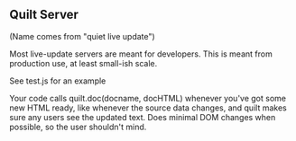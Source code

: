 
## Quilt Server

(Name comes from "quiet live update")

Most live-update servers are meant for developers.  This is meant from
production use, at least small-ish scale.

See test.js for an example

Your code calls quilt.doc(docname, docHTML) whenever you've got some
new HTML ready, like whenever the source data changes, and quilt makes
sure any users see the updated text.  Does minimal DOM changes when
possible, so the user shouldn't mind.
